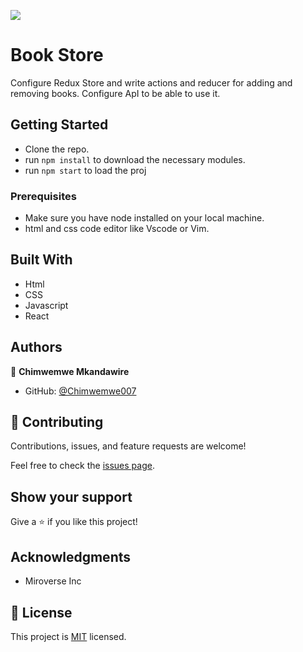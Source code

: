 ![](https://img.shields.io/badge/Microverse-blueviolet)

# Book Store

Configure Redux Store and write actions and reducer for adding and removing books. Configure ApI to be able to use it.

## Getting Started

- Clone the repo.
- run `npm install` to download the necessary modules.
- run `npm start` to load the proj

### Prerequisites

- Make sure you have node installed on your local machine.
- html and css code editor like Vscode or Vim.

## Built With

- Html
- CSS
- Javascript
- React

## Authors

👤 **Chimwemwe Mkandawire**

- GitHub: [@Chimwemwe007](https://github.com/chimwemwe007)


## 🤝 Contributing

Contributions, issues, and feature requests are welcome!

Feel free to check the [issues page](../../issues/).

## Show your support

Give a ⭐️ if you like this project!

## Acknowledgments

- Miroverse Inc

## 📝 License

This project is [MIT](./MIT.md) licensed.
